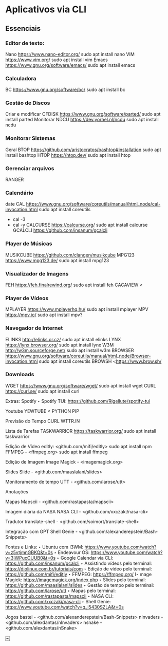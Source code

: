 # Aplicativos via CLI

## Essenciais

### Editor de texto:
Nano <https://www.nano-editor.org/> sudo apt install nano
VIM <https://www.vim.org/> sudo apt install vim
Emacs <https://www.gnu.org/software/emacs/> sudo apt install emacs

### Calculadora

BC <https://www.gnu.org/software/bc/> sudo apt install bc

### Gestão de Discos

Criar e modificar
CFDISK <https://www.gnu.org/software/parted/> sudo apt install parted
Monitorar
NDCU <https://dev.yorhel.nl/ncdu> sudo apt install ncdu

### Monitorar Sistemas

Geral
BTOP <https://github.com/aristocratos/bashtop#installation> sudo apt install bashtop
HTOP <https://htop.dev/> sudo apt install htop

### Gerenciar arquivos

RANGER [](https://vitux.com/how-to-install-ranger-terminal-file-manager-on-linux/)

### Calendário

date
CAL <https://www.gnu.org/software/coreutils/manual/html_node/cal-invocation.html> sudo apt install coreutils
 - cal -3
 - cal -y
CALCURSE <https://calcurse.org/> sudo apt install calcurse
GCALCLI <https://github.com/insanum/gcalcli>

### Player de Músicas

MUSIKCUBE <https://github.com/clangen/musikcube>
MPG123 <https://www.mpg123.de/> sudo apt install mpg123

### Visualizador de Imagens

FEH <https://feh.finalrewind.org/> sudo apt install feh
CACAVIEW <

### Player de Vídeos

MPLAYER <https://www.mplayerhq.hu/> sudo apt install mplayer
MPV <https://mpv.io/> sudo apt install mpv?


### Navegador de Internet

ELINKS <http://elinks.or.cz/> sudo apt install elinks
LYNX <https://lynx.browser.org/> sudo apt install lynx
W3M <http://w3m.sourceforge.net/> sudo apt install w3m
BROWSER <https://www.gnu.org/software/coreutils/manual/html_node/Browser-invocation.html> sudo apt install coreutils
BROWSH <https://www.brow.sh/

### Downloads

WGET <https://www.gnu.org/software/wget/> sudo apt install wget
CURL <https://curl.se/> sudo apt install curl


Extras:
Spotify
‣ Spotify TUI: <https://github.com/Rigellute/spotify-tui>

Youtube
YEWTUBE < PYTHON PIP

Previsão do Tempo
CURL WTTR.IN


Lista de Tarefas
TASKWARRIOR <https://taskwarrior.org/> sudo apt install taskwarrior


Edição de Vídeo
editly: <github.com/mifi/editly> sudo apt install npm
FFMPEG - <ffmpeg.org> sudo apt install ffmpeg

Edição de Imagem
Image Magick - <imagemagick.org>


Slides
Slide - <github.com/maaslalani/slides>

Monitoramento de tempo
UTT - <github.com/larose/utt>

Anotações

Mapas
Mapscii - <github.com/rastapasta/mapscii>

Imagem diária da NASA
NASA CLI - <github.com/xxczaki/nasa-cli>

Tradutor
translate-shell - <github.com/soimort/translate-shell>

Integração com GPT
Shell Genie - <github.com/alexanderepstein/Bash-Snippets>



Fontes e Links:
‣ Ubuntu com I3WM:  <https://www.youtube.com/watch?v=z5vtjmnGBKQ&t=0s>
‣ Endeavour OS:   <https://www.youtube.com/watch?v=3IWPucCUUB0&t=0s>
‣ Google Calendar via CLI: <https://github.com/insanum/gcalcli>
‣ Assistindo vídeos pelo terminal: <https://diolinux.com.br/tutoriais/com>
‣ Edição de vídeo pelo terminal: <https://github.com/mifi/editly>
‣ FFMPEG: <https://ffmpeg.org/>
I‣ mage Magick: <https://imagemagick.org/index.php>
‣ Slides pelo terminal: <https://github.com/maaslalani/slides>
‣ Gestão de tempo pelo terminal: <https://github.com/larose/utt>
‣ Mapas pelo terminal: <https://github.com/rastapasta/mapscii>
‣ NASA CLI: <https://github.com/xxczaki/nasa-cli>
‣ Shell Genie:   <https://www.youtube.com/watch?v=q_l5430SZLA&t=0s>



Jogos
bastei - <github.com/alexanderepstein/Bash-Snippets>
ninvaders - <github.com/alexdantas/nInvaders>
nsnake - <github.com/alexdantas/nSnake>



￼